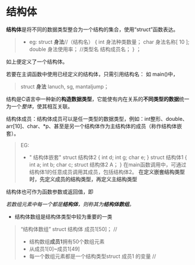 
# 结构体

**结构体**是将不同的数据类型整合为一个结构的集合，使用“struct”函数表达。
 
 >- eg:
  struct  **身法**//（结构名）
  {
int   身法种类数量；
char   身法名称[ 10 ];
 double 身法使用率；
 //类型名 结构成员名；
  } ；

如上便定义了一个结构体。

若要在主调函数中使用已经定义的结构体，只需引用结构名：
如 
main()中，
>struct **身法** lanuch, sg, mantaljump；

结构是C语言中一种新的**构造数据类型**，它能使有内在关系的**不同类型的数据**统一为一个*整体*，使其相互关联。

结构体成员：结构体成员可以是任一类型的数据类型，例如：int整形、double、arr[10]、char、*p、甚至是另一个结构体作为主结构体的成员（称作结构体嵌套）。

>EG:
>- " 结构体嵌套"
struct 结构体2
{
int d;
int g;
char e;
}
>struct 结构体1
>{
>int a;
>int b;
>char c;
>struct  结构体2 A；
>}
在main函数调用中，可通过结构体1的任意成员调用其成员，包括结构体2。
**在定义嵌套结构类型时，先定义成员的结构类型，再定义主结构类型**

结构体也可作为函数参数或返回值，即

*若数组元素中每一个都是**结构体**，则称其为**结构体数组**。*
- 结构体数组是结构体类型中较为重要的一类
>“结构体数组”
>struct 结构体 成员1[50]；
>// 
>-  结构数组**成员1**拥有50个数组元素
>-  从成员1[0]~成员1[49]
>-  每一个数组元素都是一个结构类型struct 成员1 的变量
>//

<!--stackedit_data:
eyJoaXN0b3J5IjpbLTE4MDc0NDUwODksNjUwMjU3MjAsMTA0MT
Q5NDM3LC02MzA5MjI5MSwxNjgzOTY3OTUzLC00NDg2MTE3NzFd
fQ==
-->